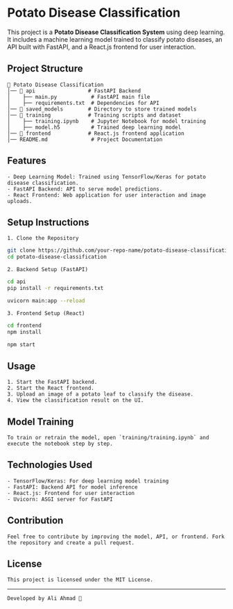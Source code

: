 # Potato Disease Classification

This project is a **Potato Disease Classification System** using deep learning. It includes a machine learning model trained to classify potato diseases, an API built with FastAPI, and a React.js frontend for user interaction.

## Project Structure
```
📂 Potato Disease Classification
│── 📂 api                 # FastAPI Backend
│    ├── main.py           # FastAPI main file
│    ├── requirements.txt  # Dependencies for API
│── 📂 saved_models        # Directory to store trained models
│── 📂 training            # Training scripts and dataset
│    ├── training.ipynb    # Jupyter Notebook for model training
│    ├── model.h5          # Trained deep learning model
│── 📂 frontend            # React.js frontend application
│── README.md              # Project Documentation
```

## Features
```
- Deep Learning Model: Trained using TensorFlow/Keras for potato disease classification.
- FastAPI Backend: API to serve model predictions.
- React Frontend: Web application for user interaction and image uploads.
```

## Setup Instructions
```
1. Clone the Repository
```
```sh
git clone https://github.com/your-repo-name/potato-disease-classification.git
cd potato-disease-classification
```
```
2. Backend Setup (FastAPI)
```
```sh
cd api
pip install -r requirements.txt
```
```sh
uvicorn main:app --reload
```
```
3. Frontend Setup (React)
```
```sh
cd frontend
npm install
```
```sh
npm start
```

## Usage
```
1. Start the FastAPI backend.
2. Start the React frontend.
3. Upload an image of a potato leaf to classify the disease.
4. View the classification result on the UI.
```

## Model Training
```
To train or retrain the model, open `training/training.ipynb` and execute the notebook step by step.
```

## Technologies Used
```
- TensorFlow/Keras: For deep learning model training
- FastAPI: Backend API for model inference
- React.js: Frontend for user interaction
- Uvicorn: ASGI server for FastAPI
```

## Contribution
```
Feel free to contribute by improving the model, API, or frontend. Fork the repository and create a pull request.
```

## License
```
This project is licensed under the MIT License.
```

---
```
Developed by Ali Ahmad 🚀
```
